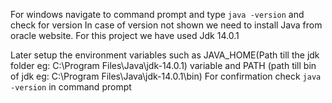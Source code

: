 For windows navigate to command prompt and type ```java -version``` and check for version
In case of version not shown we need to install Java from oracle website. For this project we have used Jdk 14.0.1

Later setup the environment variables such as JAVA_HOME(Path till the jdk folder eg: C:\Program Files\Java\jdk-14.0.1) variable and PATH (path till bin of jdk eg: C:\Program Files\Java\jdk-14.0.1\bin)
For confirmation check ```java -version``` in command prompt